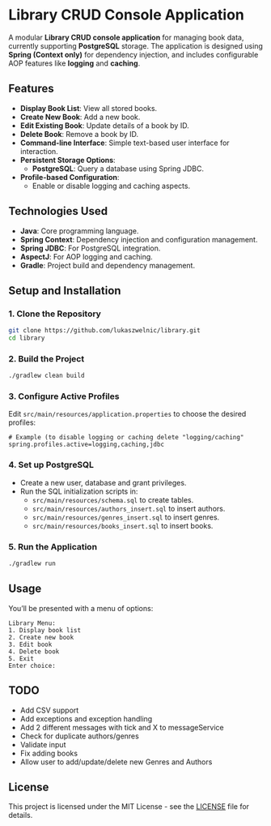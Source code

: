 # Library CRUD Console Application

A modular **Library CRUD console application** for managing book data, currently supporting **PostgreSQL** storage. The application is designed using **Spring (Context only)** for dependency injection, and includes configurable AOP features like **logging** and **caching**.

## Features

- **Display Book List**: View all stored books.
- **Create New Book**: Add a new book.
- **Edit Existing Book**: Update details of a book by ID.
- **Delete Book**: Remove a book by ID.
- **Command-line Interface**: Simple text-based user interface for interaction.
- **Persistent Storage Options**:
  - **PostgreSQL**: Query a database using Spring JDBC.
- **Profile-based Configuration**:
  - Enable or disable logging and caching aspects.

## Technologies Used

- **Java**: Core programming language.
- **Spring Context**: Dependency injection and configuration management.
- **Spring JDBC**: For PostgreSQL integration.
- **AspectJ**: For AOP logging and caching.
- **Gradle**: Project build and dependency management.

## Setup and Installation

### 1. Clone the Repository

```bash
git clone https://github.com/lukaszwelnic/library.git
cd library
````

### 2. Build the Project

```bash
./gradlew clean build
```

### 3. Configure Active Profiles

Edit `src/main/resources/application.properties` to choose the desired profiles:

```properties
# Example (to disable logging or caching delete "logging/caching"
spring.profiles.active=logging,caching,jdbc
```

### 4. Set up PostgreSQL

* Create a new user, database and grant privileges.
* Run the SQL initialization scripts in:
  * `src/main/resources/schema.sql` to create tables.
  * `src/main/resources/authors_insert.sql` to insert authors.
  * `src/main/resources/genres_insert.sql` to insert genres.
  * `src/main/resources/books_insert.sql` to insert books.

### 5. Run the Application

```bash
./gradlew run
```

## Usage

You’ll be presented with a menu of options:

```
Library Menu:
1. Display book list
2. Create new book
3. Edit book
4. Delete book
5. Exit
Enter choice: 
```

## TODO

* Add CSV support
* Add exceptions and exception handling
* Add 2 different messages with tick and X to messageService
* Check for duplicate authors/genres
* Validate input
* Fix adding books
* Allow user to add/update/delete new Genres and Authors

## License
This project is licensed under the MIT License - see the [LICENSE](LICENSE) file for details.